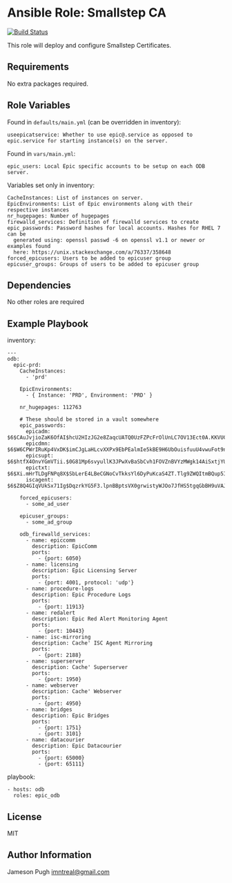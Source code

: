 Ansible Role: Smallstep CA
========
[![Build Status](https://travis-ci.org/imntreal/ansible-role-smallstep-ca.svg?branch=master)](https://travis-ci.org/imntreal/ansible-smallstep-ca)

This role will deploy and configure Smallstep Certificates.

Requirements
------------

No extra packages required.

Role Variables
--------------

Found in `defaults/main.yml` (can be overridden in inventory):

    useepicatservice: Whether to use epic@.service as opposed to epic.service for starting instance(s) on the server.

Found in `vars/main.yml`:

    epic_users: Local Epic specific accounts to be setup on each ODB server.

Variables set only in inventory:

    CacheInstances: List of instances on server.
    EpicEnvironments: List of Epic environments along with their respective instances
    nr_hugepages: Number of hugepages
    firewalld_services: Definition of firewalld services to create
    epic_passwords: Password hashes for local accounts. Hashes for RHEL 7 can be
      generated using: openssl passwd -6 on openssl v1.1 or newer or examples found
      here: https://unix.stackexchange.com/a/76337/358648
    forced_epicusers: Users to be added to epicuser group
    epicuser_groups: Groups of users to be added to epicuser group

Dependencies
------------

No other roles are required

Example Playbook
----------------

inventory:

    ---
    odb:
      epic-prd:
        CacheInstances:
          - 'prd'

        EpicEnvironments:
          - { Instance: 'PRD', Environment: 'PRD' }

        nr_hugepages: 112763

        # These should be stored in a vault somewhere
        epic_passwords:
          epicadm: $6$CAuJvjioZaK6OfAI$hcU2HIzJG2e8ZaqcUATQ0UzFZPcFrOlUnLC7OV13Ect0A.KKVUC1lRK4KfF26u3r8iZClZOlREwhj4w5kQaVY/
          epicdmn: $6$W6CPWrIRuKp4VxDK$imCJgLaHLcvXXPx9EbPEalmIe5kBE9H6UbOuisfuuU4vwuFot9n7e7YQUUHnC41QkP3a4JUUtUVkWcsTtLynC1
          epicsupt: $6$htfX4OnvYGmVTii.$0G81Mp6svyullK3JPwXvBaSbCvh1FOVZnBVYzMWgk14AiSxtjYUWER4de2w989zX7K1zEPebdTYROhoPqui311
          epictxt: $6$Xi.mHrTLDgFNPq8X$SbLerE4LBeCGNoCvTkksYl6DyPuKcaS4ZT.Tlg9ZWQItmBQup5I5XY60GpareUyX8Cg0EnIYfpSfz3G.dCHU11
          iscagent: $6$Z8Q4GIqVUkSx71Ig$DqzrkYG5F3.lpnBBptsVX0grwistyWJOo7JfHS5tgqGbBH9uVAJSSi8i5eMQARcLHvt7x335MzE.Ln9SVAKY30

        forced_epicusers:
          - some_ad_user

        epicuser_groups:
          - some_ad_group

        odb_firewalld_services:
          - name: epiccomm
            description: EpicComm
            ports:
              - {port: 6050}
          - name: licensing
            description: Epic Licensing Server
            ports:
              - {port: 4001, protocol: 'udp'}
          - name: procedure-logs
            description: Epic Procedure Logs
            ports:
              - {port: 11913}
          - name: redalert
            description: Epic Red Alert Monitoring Agent
            ports:
              - {port: 10443}
          - name: isc-mirroring
            description: Cache' ISC Agent Mirroring
            ports:
              - {port: 2188}
          - name: superserver
            description: Cache' Superserver
            ports:
              - {port: 1950}
          - name: webserver
            description: Cache' Webserver
            ports:
              - {port: 4950}
          - name: bridges
            description: Epic Bridges
            ports:
              - {port: 1751}
              - {port: 3101}
          - name: datacourier
            description: Epic Datacourier
            ports:
              - {port: 65000}
              - {port: 65111}

playbook:

    - hosts: odb
      roles: epic_odb

License
-------

MIT

Author Information
------------------

Jameson Pugh <imntreal@gmail.com>
